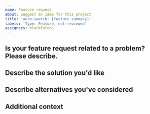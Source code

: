 ```yaml
---
name: Feature request
about: Suggest an idea for this project
title: 'auro-swatch: [feature summary]'
labels: 'Type: Feature, not-reviewed'
assignees: blackfalcon
---
```


## Is your feature request related to a problem? Please describe.

<!-- A clear and concise description of what the problem is. Ex. I'm always frustrated when [...] -->

## Describe the solution you'd like

<!-- A clear and concise description of what you want to happen. -->

## Describe alternatives you've considered

<!-- A clear and concise description of any alternative solutions or features you've considered. -->

## Additional context

<!-- Add any other context or screenshots about the feature request here. -->
